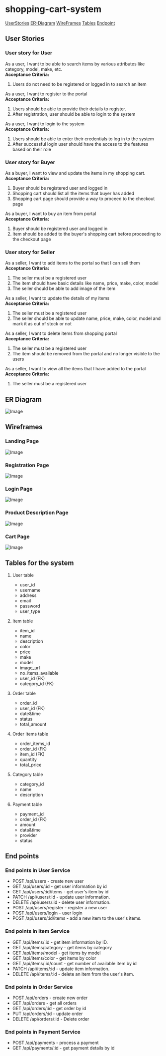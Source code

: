 # shopping-cart-system

[UserStories](#user-stories)
[ER-Diagram](#er-diagram)
[WireFrames](#wireframes)
[Tables](#tables-for-the-system)
[Endpoint](#end-points)

## User Stories

### User story for User

As a user, I want to be able to search items by various attributes like category, model, make, etc.\
**Acceptance Criteria:**
1. Users do not need to be registered or logged in to search an item

As a user, I want to register to the portal\
**Acceptance Criteria:**

1. Users should be able to provide their details to register.
2. After registration, user should be able to login to the system

As a user, I want to login to the system\
**Acceptance Criteria:**

1. Users should be able to enter their credentials to log in to the system
2. After successful login user should have the access to the features based on their role

### User story for Buyer

As a buyer, I want to view and update the items in my shopping cart.\
**Acceptance Criteria:**

1. Buyer should be registered user and logged in
2. Shopping cart should list all the items that buyer has added
3. Shopping cart page should provide a way to proceed to the checkout page

As a buyer, I want to buy an item from portal\
**Acceptance Criteria:**

1. Buyer should be registered user and logged in
2. Item should be added to the buyer's shopping cart before proceeding to the checkout page

### User story for Seller

As a seller, I want to add items to the portal so that I can sell them\
**Acceptance Criteria:**

1. The seller must be a registered user
2. The item should have basic details like name, price, make, color, model
3. The seller should be able to add image of the item

As a seller, I want to update the details of my items\
**Acceptance Criteria:**

1. The seller must be a registered user
2. The seller should be able to update name, price, make, color, model and mark it as out of stock or not

As a seller, I want to delete items from shopping portal\
**Acceptance Criteria:**

1. The seller must be a registered user
2. The item should be removed from the portal and no longer visible to the users

As a seller, I want to view all the items that I have added to the portal\
**Acceptance Criteria:**

1. The seller must be a registered user







## ER Diagram
![Image](images/ER_diagram.drawio.svg "ER")

## Wireframes

### Landing Page
![Image](images/landingPage.jpg "landing-page")

### Registration Page
![Image](images/registrationPage.jpg "registration-page")

### Login Page
![Image](images/loginPage.jpg "login-page")

### Product Description Page
![Image](images/productDescriptionPage.jpg "product-description-page")

### Cart Page
![Image](images/cartPage.jpg "cart-page")


## Tables for the system

1. User table
    * user_id
    * username
    * address
    * email
    * password
    * user_type
    
2. Item table
    * item_id
    * name
    * description
    * color
    * price
    * make
    * model
    * image_url
    * no_items_available
    * user_id (FK)
    * category_id (FK)

3. Order table
    * order_id
    * user_id (FK)
    * date&time
    * status
    * total_amount

4.  Order Items table   
    * order_items_id
    * order_id (FK)
    * item_id (FK)
    * quantity
    * total_price

5. Category table
    * category_id
    * name
    * description

6. Payment table
    * payment_id
    * order_id (FK)
    * amount
    * data&time
    * provider
    * status


<!-- ## End points for seller

1. Create seller account
    * POST api/sellers - create new seller
2. Get seller information
    * GET api/sellers/:id - get seller information by id
    * GET api/sellers/:id/items - get seller's item by id
3. Update seller information
    * PATCH /api/sellers/:id - update seller information.
4. Delete seller information
    * DELETE /api/sellers/:id - update seller information.
5. Add Item 
    * POST /api/sellers/:id/items - add a new item to the seller's items.
6. Get item information
    * GET /api/items/:id - get item information by ID.
    * GET /api/items/category - get items by category
    * GET /api/items/model - get items by model
    * GET /api/items/color - get items by color
7. Update item information
    * PATCH /api/items/:id - update item information.
8. Delete item
    * DELETE /api/items/:id - delete an item from the seller's item. -->
    
## End points

### End points in User Service

* POST /api/users - create new user
* GET /api/users/:id - get user information by id
* GET /api/users/:id/items - get user's item by id
* PATCH /api/users/:id - update user information.
* DELETE /api/users/:id - delete user information.
* POST /api/users/register - register a new user
* POST /api/users/login - user login
* POST /api/users/:id/items - add a new item to the user's items.


### End points in Item Service

* GET /api/items/:id - get item information by ID.
* GET /api/items/category - get items by category
* GET /api/items/model - get items by model
* GET /api/items/color - get items by color
* GET /api/items/:id/count - get number of available item by id
* PATCH /api/items/:id - update item information.
* DELETE /api/items/:id - delete an item from the user's item.


### End points in Order Service
* POST /api/orders - create new order
* GET /api/orders - get all orders
* GET /api/orders/:id - get order by id
* PUT /api/orders/:id - update order
* DELETE /api/orders/:id - Delete order

### End points in Payment Service
* POST /api/payments - process a payment
* GET /api/payments/:id - get payment details by id

